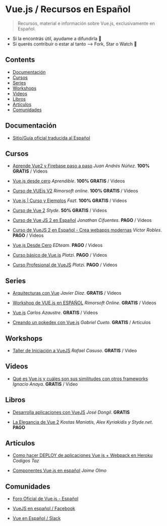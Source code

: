# Vue.js / Recursos en Español
> Recursos, material e información sobre Vue.js, exclusivamente en Español.

* Si la encontrás útil, ayudame a difundirla :metal:
* Si querés contribuir o estar al tanto --> Fork, Star o Watch :raised_hands:

## Contents

- [Documentación](#documentacion)
- [Cursos](#cursos)
- [Series](#series)
- [Workshops](#workshops)
- [Videos](#videos)
- [Libros](#libros)
- [Artículos](#articulos)
- [Comunidades](#comunidades)


## Documentación

- [Sitio/Guía oficial traducida al Español](https://es-vuejs.github.io/vuejs.org/)

## Cursos

- [Aprende Vue2 y Firebase paso a paso](https://wmedia.teachable.com/p/aprende-vue2-y-firebase-paso-a-paso) *Juan Andrés Núñez*. **100% GRATIS** / Videos

- [Vue.js desde cero](https://aprendible.com/series/vuejs-desde-cero)  *Aprendible*. **100% GRATIS** / Videos

- [Curso de VUEjs V2](https://www.youtube.com/watch?v=omCGk5Qup9Q&list=PLhCiuvlix-rRfn75tEQHzsYaijqSpW_vt) *Rimorsoft online*. **100% GRATIS** / Videos

- [Vue.js | Curso y Ejemplos](https://www.youtube.com/watch?v=mfvNpUYV04U&list=PLL0TiOXBeDajWIEXDUvQbzjV4D4GiruLy) *Fazt*. **100% GRATIS** / Videos

- [Curso de Vue 2](https://styde.net/curso-de-vue-2/) *Styde*. **50% GRATIS** / Videos

- [Curso de Vue JS 2 en Español](https://www.udemy.com/curso-de-vuejs-2-en-espanol/) *Jonathan Cifuentes*. **PAGO** / Videos

- [Curso de VueJS 2 en Español - Crea webapps modernas](https://www.udemy.com/curso-de-vuejs-2-en-espanol-crea-webapps-modernas/) *Víctor Robles*. **PAGO** / Videos

- [Vue.js Desde Cero](https://ed.team/cursos/vue) *EDteam*. **PAGO** / Videos

- [Curso básico de Vue.js](https://platzi.com/cursos/vuejs/) *Platzi*.  **PAGO** / Videos

- [Curso Profesional de VueJS](https://platzi.com/cursos/vuejs-profesional/) *Platzi*. **PAGO** / Videos


## Series

- [Arquitecturas con Vue](https://www.youtube.com/watch?v=MCEY0BHGjyA&list=PLr5q9HUMmIFyzX98oqtbeJ2uEiykaBkNt) *Javier Diaz*. **GRATIS** / Videos

- [Workshop de VUE.js en ESPAÑOL](https://www.youtube.com/playlist?list=PLhCiuvlix-rSdvpex9l5zDobZRh82Rl3S) *Rimorsoft Online*. **GRATIS** / Videos

- [Vue.js](https://www.youtube.com/watch?v=L0F4OPPsm0c&list=PLUdlARNXMVkkn01setC-HaFeJAfblP3Ty) *Carlos Azaustre*. **GRATIS** / Videos

- [Creando un pokedex con Vue.js](https://laesporadelhongo.com/curso-vuejs-i/) *Gabriel Cueto*. **GRATIS** / Artículos


## Workshops

- [Taller de Iniciación a VueJS](https://www.youtube.com/watch?v=SkR_3BGmqRc) *Rafael Casuso*. **GRATIS** / Video


## Videos

- [Qué es Vue.js y cuáles son sus similitudes con otros frameworks](https://www.youtube.com/watch?v=3825H8NdstI) *Ignacio Anaya*. **GRATIS** / Video


## Libros

- [Desarrolla aplicaciones con VueJS](https://www.gitbook.com/book/jdonsan/desarrolla-aplicaciones-con-vuejs/details) *José Dongil*. **GRATIS**

- [La Elegancia de Vue 2](https://leanpub.com/vuejs2-spanish/c/vuejs-en-espanol) *Kostas Maniatis, Alex Kyriakidis y Styde.net*. **PAGO**


## Artículos

- [Como hacer DEPLOY de aplicaciones Vue js + Webpack en Heroku](https://codigos-taz.blogspot.com.ar/2017/05/como-hacer-deploy-de-aplicaciones-vue.html) *Codigos Taz*

- [Componentes Vue.js en español](http://www.jaimeolmo.com/2017/01/componentes-vue-js-espanol/) *Jaime Olmo*


## Comunidades

- [Foro Oficial de Vue.js - Español](https://forum.vuejs.org/c/spanish)

- [VueJS en español / Facebook](https://www.facebook.com/groups/vue.es/)

- [Vue en Español / Slack](https://slack.vue-es.org/)